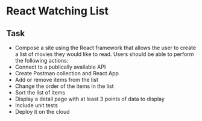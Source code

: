 # React Watching List

## Task

* Compose a site using the React framework that allows the user to create a list of movies they would like to read. Users should be able to perform the following actions:
* Connect to a publically available API
* Create Postman collection and React App
* Add or remove items from the list
* Change the order of the items in the list
* Sort the list of items
* Display a detail page with at least 3 points of data to display
* Include unit tests
* Deploy it on the cloud
